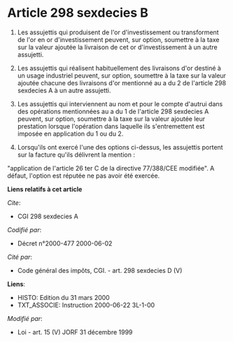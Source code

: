 # Article 298 sexdecies B

1. Les assujettis qui produisent de l'or d'investissement ou transforment de l'or en or d'investissement peuvent, sur option,
soumettre à la taxe sur la valeur ajoutée la livraison de cet or d'investissement à un autre assujetti.

2. Les assujettis qui réalisent habituellement des livraisons d'or destiné à un usage industriel peuvent, sur option,
soumettre à la taxe sur la valeur ajoutée chacune des livraisons d'or mentionné au a du 2 de l'article 298 sexdecies A à un
autre assujetti.

3. Les assujettis qui interviennent au nom et pour le compte d'autrui dans des opérations mentionnées au a du 1 de l'article
298 sexdecies A peuvent, sur option, soumettre à la taxe sur la valeur ajoutée leur prestation lorsque l'opération dans
laquelle ils s'entremettent est imposée en application du 1 ou du 2.

4. Lorsqu'ils ont exercé l'une des options ci-dessus, les assujettis portent sur la facture qu'ils délivrent la mention :

"application de l'article 26 ter C de la directive 77/388/CEE modifiée". A défaut, l'option est réputée ne pas avoir été
exercée.

**Liens relatifs à cet article**

_Cite_:

  - CGI 298 sexdecies A

_Codifié par_:

  - Décret n°2000-477 2000-06-02

_Cité par_:

  - Code général des impôts, CGI. - art. 298 sexdecies D (V)

**Liens**:

  - HISTO: Edition du 31 mars 2000
  - TXT_ASSOCIE: Instruction 2000-06-22 3L-1-00

_Modifié par_:

  - Loi - art. 15 (V) JORF 31 décembre 1999
